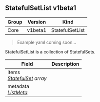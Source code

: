 ## StatefulSetList v1beta1

Group        | Version     | Kind
------------ | ---------- | -----------
Core | v1beta1 | StatefulSetList

> Example yaml coming soon...



StatefulSetList is a collection of StatefulSets.



Field        | Description
------------ | -----------
items <br /> *[StatefulSet](#statefulset-v1beta1) array* | 
metadata <br /> *[ListMeta](#listmeta-unversioned)* | 

